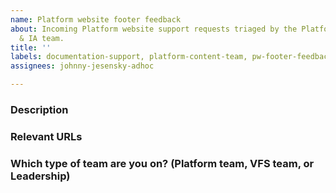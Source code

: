 ```yaml
---
name: Platform website footer feedback
about: Incoming Platform website support requests triaged by the Platform Content
  & IA team.
title: ''
labels: documentation-support, platform-content-team, pw-footer-feedback
assignees: johnny-jesensky-adhoc

---
```


### Description




### Relevant URLs




### Which type of team are you on? (Platform team, VFS team, or Leadership)
